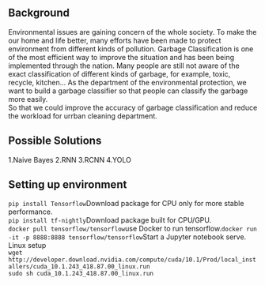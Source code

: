 ## Background
Environmental issues are gaining concern of the whole society. 
To make the our home and life better, many efforts have been made to protect environment from different kinds of pollution.
Garbage Classification is one of the most efficient way to improve the situation and has been being implemented through the nation.
Many people are still not aware of the exact classification of different kinds of garbage, for example, toxic, recycle, kitchen...
As the department of the environmental protection, we want to build a garbage classifier so that people can classify the garbage more easily.
<br/>So that we could improve the accuracy of garbage classification and reduce the workload for urrban cleaning department.

## Possible Solutions
1.Naive Bayes
2.RNN
3.RCNN
4.YOLO

## Setting up environment
`pip install Tensorflow`Download package for CPU only for more stable performance.
<br/>`pip install tf-nightly`Download package built for CPU/GPU.
<br/>`docker pull tensorflow/tensorflow`use Docker to run tensorflow.`docker run -it -p 8888:8888 tensorflow/tensorflow`Start a Jupyter notebook serve.
<br/>Linux setup 
<br/>`wget http://developer.download.nvidia.com/compute/cuda/10.1/Prod/local_installers/cuda_10.1.243_418.87.00_linux.run`
<br/>`sudo sh cuda_10.1.243_418.87.00_linux.run`

